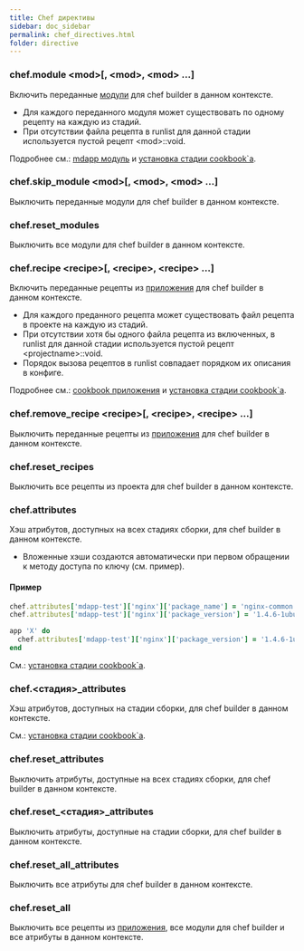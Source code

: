 ```yaml
---
title: Chef директивы
sidebar: doc_sidebar
permalink: chef_directives.html
folder: directive
---
```


### chef.module \<mod\>[, \<mod\>, \<mod\> ...]
Включить переданные [модули](definitions.html#mdapp-модуль) для chef builder в данном контексте.

* Для каждого переданного модуля может существовать по одному рецепту на каждую из стадий.
* При отсутствии файла рецепта в runlist для данной стадии используется пустой рецепт \<mod\>::void.

Подробнее см.: [mdapp модуль](definitions.html#mdapp-модуль) и [установка стадии cookbook\`а](definitions.html#установка-стадии-cookbook-а).

### chef.skip_module \<mod\>[, \<mod\>, \<mod\> ...]
Выключить переданные модули для chef builder в данном контексте.

### chef.reset_modules
Выключить все модули для chef builder в данном контексте.

### chef.recipe \<recipe\>[, \<recipe\>, \<recipe\> ...]
Включить переданные рецепты из [приложения](definitions.html#cookbook-приложения) для chef builder в данном контексте.

* Для каждого преданного рецепта может существовать файл рецепта в проекте на каждую из стадий.
* При отсутствии хотя бы одного файла рецепта из включенных, в runlist для данной стадии используется пустой рецепт \<projectname\>::void.
* Порядок вызова рецептов в runlist совпадает порядком их описания в конфиге.

Подробнее см.: [cookbook приложения](definitions.html#cookbook-приложения) и [установка стадии cookbook\`а](definitions.html#установка-стадии-cookbook-а).

### chef.remove_recipe \<recipe\>[, \<recipe\>, \<recipe\> ...]
Выключить переданные рецепты из [приложения](definitions.html#cookbook-приложения) для chef builder в данном контексте.

### chef.reset_recipes
Выключить все рецепты из проекта для chef builder в данном контексте.

### chef.attributes
Хэш атрибутов, доступных на всех стадиях сборки, для chef builder в данном контексте.

* Вложенные хэши создаются автоматически при первом обращении к методу доступа по ключу (см. пример).

#### Пример

```ruby
chef.attributes['mdapp-test']['nginx']['package_name'] = 'nginx-common'
chef.attributes['mdapp-test']['nginx']['package_version'] = '1.4.6-1ubuntu3.5'

app 'X' do
  chef.attributes['mdapp-test']['nginx']['package_version'] = '1.4.6-1ubuntu3'
end
```

См.: [установка стадии cookbook\`а](definitions.html#установка-стадии-cookbook-а).

### chef.\<стадия\>_attributes
Хэш атрибутов, доступных на стадии сборки, для chef builder в данном контексте.

См.: [установка стадии cookbook\`а](definitions.html#установка-стадии-cookbook-а).

### chef.reset_attributes
Выключить атрибуты, доступные на всех стадиях сборки, для chef builder в данном контексте.

### chef.reset_\<стадия\>_attributes
Выключить атрибуты, доступные на стадии сборки, для chef builder в данном контексте.

### chef.reset_all_attributes
Выключить все атрибуты для chef builder в данном контексте.

### chef.reset_all
Выключить все рецепты из [приложения](definitions.html#cookbook-приложения), все модули для chef builder и все атрибуты в данном контексте.
